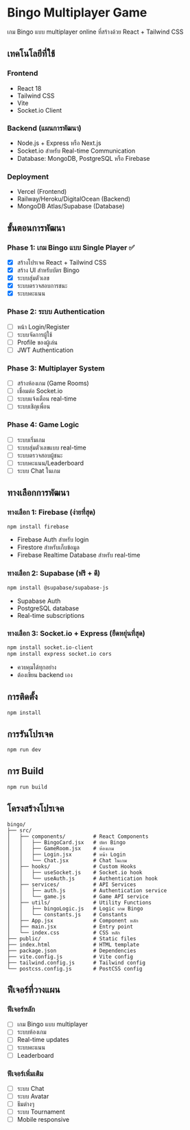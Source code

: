 # Bingo Multiplayer Game

เกม Bingo แบบ multiplayer online ที่สร้างด้วย React + Tailwind CSS

## เทคโนโลยีที่ใช้

### Frontend
- React 18
- Tailwind CSS
- Vite
- Socket.io Client

### Backend (แผนการพัฒนา)
- Node.js + Express หรือ Next.js
- Socket.io สำหรับ Real-time Communication
- Database: MongoDB, PostgreSQL หรือ Firebase

### Deployment
- Vercel (Frontend)
- Railway/Heroku/DigitalOcean (Backend)
- MongoDB Atlas/Supabase (Database)

## ขั้นตอนการพัฒนา

### Phase 1: เกม Bingo แบบ Single Player ✅
- [x] สร้างโปรเจค React + Tailwind CSS
- [x] สร้าง UI สำหรับบัตร Bingo
- [x] ระบบสุ่มตัวเลข
- [x] ระบบตรวจสอบการชนะ
- [x] ระบบคะแนน

### Phase 2: ระบบ Authentication
- [ ] หน้า Login/Register
- [ ] ระบบจัดการผู้ใช้
- [ ] Profile ของผู้เล่น
- [ ] JWT Authentication

### Phase 3: Multiplayer System
- [ ] สร้างห้องเกม (Game Rooms)
- [ ] เชื่อมต่อ Socket.io
- [ ] ระบบแจ้งเตือน real-time
- [ ] ระบบเชิญเพื่อน

### Phase 4: Game Logic
- [ ] ระบบเริ่มเกม
- [ ] ระบบสุ่มตัวเลขแบบ real-time
- [ ] ระบบตรวจสอบผู้ชนะ
- [ ] ระบบคะแนน/Leaderboard
- [ ] ระบบ Chat ในเกม

## ทางเลือกการพัฒนา

### ทางเลือก 1: Firebase (ง่ายที่สุด)
```bash
npm install firebase
```
- Firebase Auth สำหรับ login
- Firestore สำหรับเก็บข้อมูล
- Firebase Realtime Database สำหรับ real-time

### ทางเลือก 2: Supabase (ฟรี + ดี)
```bash
npm install @supabase/supabase-js
```
- Supabase Auth
- PostgreSQL database
- Real-time subscriptions

### ทางเลือก 3: Socket.io + Express (ยืดหยุ่นที่สุด)
```bash
npm install socket.io-client
npm install express socket.io cors
```
- ควบคุมได้ทุกอย่าง
- ต้องเขียน backend เอง

## การติดตั้ง

```bash
npm install
```

## การรันโปรเจค

```bash
npm run dev
```

## การ Build

```bash
npm run build
```

## โครงสร้างโปรเจค

```
bingo/
├── src/
│   ├── components/         # React Components
│   │   ├── BingoCard.jsx   # บัตร Bingo
│   │   ├── GameRoom.jsx    # ห้องเกม
│   │   ├── Login.jsx       # หน้า Login
│   │   └── Chat.jsx        # Chat ในเกม
│   ├── hooks/              # Custom Hooks
│   │   ├── useSocket.js    # Socket.io hook
│   │   └── useAuth.js      # Authentication hook
│   ├── services/           # API Services
│   │   ├── auth.js         # Authentication service
│   │   └── game.js         # Game API service
│   ├── utils/              # Utility Functions
│   │   ├── bingoLogic.js   # Logic เกม Bingo
│   │   └── constants.js    # Constants
│   ├── App.jsx             # Component หลัก
│   ├── main.jsx            # Entry point
│   └── index.css           # CSS หลัก
├── public/                 # Static files
├── index.html              # HTML template
├── package.json            # Dependencies
├── vite.config.js          # Vite config
├── tailwind.config.js      # Tailwind config
└── postcss.config.js       # PostCSS config
```

## ฟีเจอร์ที่วางแผน

### ฟีเจอร์หลัก
- [ ] เกม Bingo แบบ multiplayer
- [ ] ระบบห้องเกม
- [ ] Real-time updates
- [ ] ระบบคะแนน
- [ ] Leaderboard

### ฟีเจอร์เพิ่มเติม
- [ ] ระบบ Chat
- [ ] ระบบ Avatar
- [ ] ธีมต่างๆ
- [ ] ระบบ Tournament
- [ ] Mobile responsive
